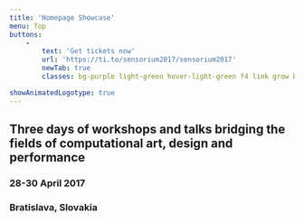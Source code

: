 ```yaml
---
title: 'Homepage Showcase'
menu: Top
buttons:
    -
        text: 'Get tickets now'
        url: 'https://ti.to/sensorium2017/sensorium2017'
        newTab: true
        classes: bg-purple light-green hover-light-green f4 link grow ba bw1 ph3 pv2 mb2 dib

showAnimatedLogotype: true
---
```


## Three days of workshops and talks bridging the fields of computational art, design and performance
### 28-30 April 2017
### Bratislava, Slovakia